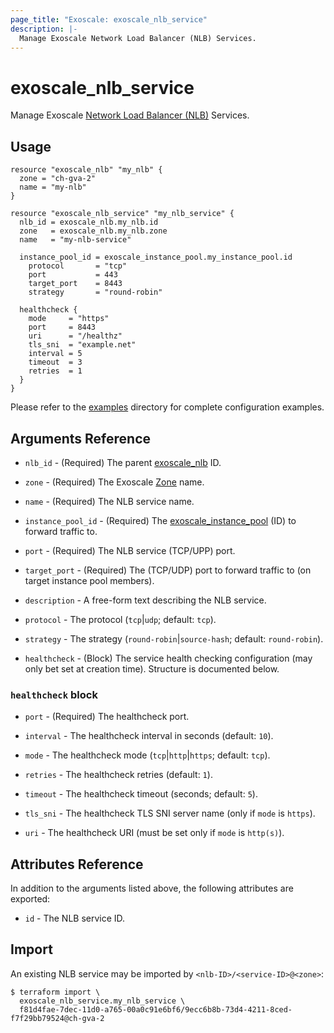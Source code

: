 ```yaml
---
page_title: "Exoscale: exoscale_nlb_service"
description: |-
  Manage Exoscale Network Load Balancer (NLB) Services.
---
```


# exoscale\_nlb\_service

Manage Exoscale [Network Load Balancer (NLB)](https://community.exoscale.com/documentation/compute/network-load-balancer/) Services.


## Usage

```hcl
resource "exoscale_nlb" "my_nlb" {
  zone = "ch-gva-2"
  name = "my-nlb"
}

resource "exoscale_nlb_service" "my_nlb_service" {
  nlb_id = exoscale_nlb.my_nlb.id
  zone   = exoscale_nlb.my_nlb.zone
  name   = "my-nlb-service"

  instance_pool_id = exoscale_instance_pool.my_instance_pool.id
	protocol       = "tcp"
	port           = 443
	target_port    = 8443
	strategy       = "round-robin"

  healthcheck {
    mode     = "https"
    port     = 8443
    uri      = "/healthz"
    tls_sni  = "example.net"
    interval = 5
    timeout  = 3
    retries  = 1
  }
}
```

Please refer to the [examples](https://github.com/exoscale/terraform-provider-exoscale/tree/master/examples/)
directory for complete configuration examples.


## Arguments Reference

[zone]: https://www.exoscale.com/datacenters/

* `nlb_id` - (Required) The parent [exoscale_nlb](./nlb.md) ID.
* `zone` - (Required) The Exoscale [Zone][zone] name.
* `name` - (Required) The NLB service name.
* `instance_pool_id` - (Required) The [exoscale_instance_pool](./instance_pool.md) (ID) to forward traffic to.
* `port` - (Required) The NLB service (TCP/UPP) port.
* `target_port` - (Required) The (TCP/UDP) port to forward traffic to (on target instance pool members).

* `description` - A free-form text describing the NLB service.
* `protocol` - The protocol (`tcp`|`udp`; default: `tcp`).
* `strategy` - The strategy (`round-robin`|`source-hash`; default: `round-robin`).

* `healthcheck` - (Block) The service health checking configuration (may only bet set at creation time). Structure is documented below.

### `healthcheck` block

* `port` - (Required) The healthcheck port.

* `interval` - The healthcheck interval in seconds (default: `10`).
* `mode` - The healthcheck mode (`tcp`|`http`|`https`; default: `tcp`).
* `retries` - The healthcheck retries (default: `1`).
* `timeout` - The healthcheck timeout (seconds; default: `5`).
* `tls_sni` - The healthcheck TLS SNI server name (only if `mode` is `https`).
* `uri` - The healthcheck URI (must be set only if `mode` is `http(s)`).


## Attributes Reference

In addition to the arguments listed above, the following attributes are exported:

* `id` - The NLB service ID.


## Import

An existing NLB service may be imported by `<nlb-ID>/<service-ID>@<zone>`:

```console
$ terraform import \
  exoscale_nlb_service.my_nlb_service \
  f81d4fae-7dec-11d0-a765-00a0c91e6bf6/9ecc6b8b-73d4-4211-8ced-f7f29bb79524@ch-gva-2
```
